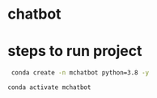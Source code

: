 # chatbot

# steps to run project

```bash
 conda create -n mchatbot python=3.8 -y
 ``` 

 ```bash
 conda activate mchatbot
 ``` 
